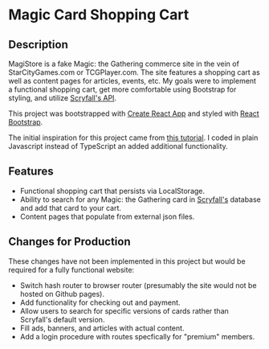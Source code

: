 # Magic Card Shopping Cart

## Description
MagiStore is a fake Magic: the Gathering commerce site in the vein of StarCityGames.com or TCGPlayer.com. The site features a shopping cart as well as 
content pages for articles, events, etc. My goals were to implement a functional shopping cart, get more comfortable using Bootstrap for styling, and utilize
[Scryfall's API](https://scryfall.com/docs/api).

This project was bootstrapped with [Create React App](https://github.com/facebook/create-react-app) and styled with [React Bootstrap](https://react-bootstrap.netlify.app/).

The initial inspiration for this project came from [this tutorial](https://www.youtube.com/watch?v=lATafp15HWA&ab_channel=WebDevSimplified). I coded in 
plain Javascript instead of TypeScript an added additional functionality.

## Features
- Functional shopping cart that persists via LocalStorage.
- Ability to search for any Magic: the Gathering card in [Scryfall's](https://scryfall.com/) database and add that card to your cart.
- Content pages that populate from external json files.

## Changes for Production 
These changes have not been implemented in this project but would be required for a fully functional website:
- Switch hash router to browser router (presumably the site would not be hosted on Github pages).
- Add functionality for checking out and payment.
- Allow users to search for specific versions of cards rather than Scryfall's default version.
- Fill ads, banners, and articles with actual content.
- Add a login procedure with routes specfically for "premium" members.
